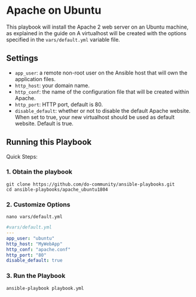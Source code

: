 # Apache on Ubuntu 

This playbook will install the Apache 2 web server on an Ubuntu machine, as explained in the guide on 
A virtualhost will be created with the options specified in the `vars/default.yml` variable file.

## Settings

- `app_user`: a remote non-root user on the Ansible host that will own the application files.
- `http_host`: your domain name.
- `http_conf`: the name of the configuration file that will be created within Apache.
- `http_port`: HTTP port, default is 80.
- `disable_default`: whether or not to disable the default Apache website. When set to true, your new virtualhost should be used as default website. Default is true.


## Running this Playbook

Quick Steps:

### 1. Obtain the playbook
```shell
git clone https://github.com/do-community/ansible-playbooks.git
cd ansible-playbooks/apache_ubuntu1804
```

### 2. Customize Options

```shell
nano vars/default.yml
```

```yml
#vars/default.yml
---
app_user: "ubuntu"
http_host: "MyWebApp"
http_conf: "apache.conf"
http_port: "80"
disable_default: true
```

### 3. Run the Playbook

```command
ansible-playbook playbook.yml
```
